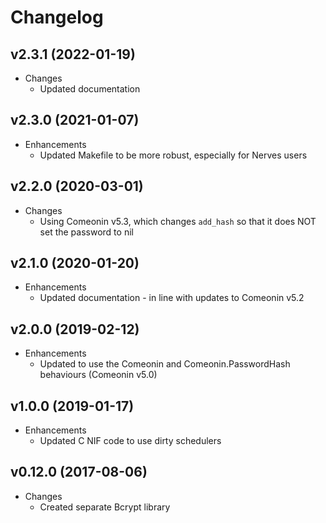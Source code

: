 # Changelog

## v2.3.1 (2022-01-19)

* Changes
  * Updated documentation

## v2.3.0 (2021-01-07)

* Enhancements
  * Updated Makefile to be more robust, especially for Nerves users

## v2.2.0 (2020-03-01)

* Changes
  * Using Comeonin v5.3, which changes `add_hash` so that it does NOT set the password to nil

## v2.1.0 (2020-01-20)

* Enhancements
  * Updated documentation - in line with updates to Comeonin v5.2

## v2.0.0 (2019-02-12)

* Enhancements
  * Updated to use the Comeonin and Comeonin.PasswordHash behaviours (Comeonin v5.0)

## v1.0.0 (2019-01-17)

* Enhancements
  * Updated C NIF code to use dirty schedulers

## v0.12.0 (2017-08-06)

* Changes
  * Created separate Bcrypt library
